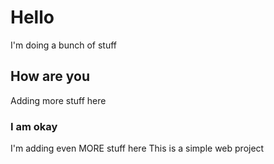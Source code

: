 # Hello

I'm doing a bunch of stuff

## How are you

Adding more stuff here

### I am okay

I'm adding even MORE stuff here
This is a simple web project
